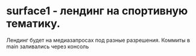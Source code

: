 # surface1 - лендинг на спортивную тематику.
Лендинг будет на медиазапросах под разные разрешения. Коммиты в main заливались через консоль
